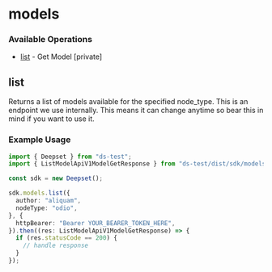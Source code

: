# models

### Available Operations

* [list](#list) - Get Model [private]

## list

Returns a list of models available for the specified node_type. This is an endpoint we use internally. This means it can change anytime so bear this in mind if you want to use it.

### Example Usage

```typescript
import { Deepset } from "ds-test";
import { ListModelApiV1ModelGetResponse } from "ds-test/dist/sdk/models/operations";

const sdk = new Deepset();

sdk.models.list({
  author: "aliquam",
  nodeType: "odio",
}, {
  httpBearer: "Bearer YOUR_BEARER_TOKEN_HERE",
}).then((res: ListModelApiV1ModelGetResponse) => {
  if (res.statusCode == 200) {
    // handle response
  }
});
```
